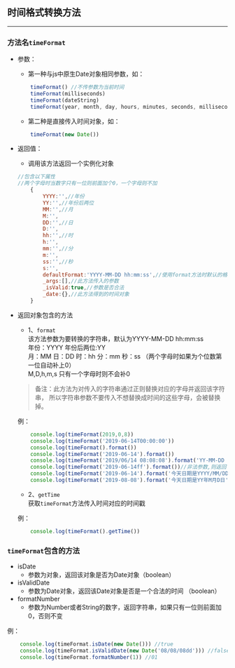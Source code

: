 ## 时间格式转换方法

-----
### 方法名`timeFormat`
+ 参数：
    + 第一种与js中原生Date对象相同参数，如：
    ```javascript    
        timeFormat() //不传参数为当前时间    
        timeFormat(milliseconds)
        timeFormat(dateString)
        timeFormat(year, month, day, hours, minutes, seconds, milliseconds)
    ```
    + 第二种是直接传入时间对象，如：
    ```javascript
        timeFormat(new Date())
    ```
+ 返回值：  
    + 调用该方法返回一个实例化对象
    ```javascript
    //包含以下属性
    //两个字母时当数字只有一位则前面加个0，一个字母则不加
        {
            YYYY:'',//年份
            YY:'',//年份后两位
            MM:'',//月
            M:'',
            DD:'',//日
            D:'',
            hh:'',//时
            h:'',
            mm:'',//分
            m:'',
            ss:'',//秒
            s:'',
            defaultFormat:'YYYY-MM-DD hh:mm:ss',//使用format方法时默认的格式
            _args:[],//此方法传入的参数
            _isValid:true,//参数是否合法
            _date:{},//此方法得到的时间对象
        }
    ```
+ 返回对象包含的方法  
     
    + 1、`format`  
    该方法参数为要转换的字符串，默认为YYYY-MM-DD hh:mm:ss   
    年份：YYYY 年份后两位:YY    
    		月：MM  日：DD  时：hh 分：mm  秒：ss （两个字母时如果为个位数第一位自动补上0）   
    		M,D,h,m,s 只有一个字母时则不会补0 
    > 备注：此方法为对传入的字符串通过正则替换对应的字母并返回该字符串，
     		所以字符串参数不要传入不想替换成时间的这些字母，会被替换掉。  	
     		
    例：
    ```javascript
        console.log(timeFormat(2019,0,8))
        console.log(timeFormat('2019-06-14T00:00:00'))
        console.log(timeFormat().format())
        console.log(timeFormat('2019-06-14').format())
        console.log(timeFormat('2019/06/14 08:08:08').format('YY-MM-DD hh:mm:ss'))
        console.log(timeFormat('2019-06-14ff').format())//非法参数,则返回'Invalid date'
        console.log(timeFormat('2019-06-14').format('今天日期是YYYY/MM/DD'))
        console.log(timeFormat('2019-08-08').format('今天日期是YY年M月D日'))
    ```     
    
     + 2、`getTime`    
    获取`timeFormat`方法传入时间对应的时间戳
    
    例：
    ```javascript
        console.log(timeFormat().getTime())
    ```
    
### `timeFormat`包含的方法    
* isDate    
    * 参数为对象，返回该对象是否为Date对象（boolean）
* isValidDate
    * 参数为Date对象，返回该Date对象是否是一个合法的时间 （boolean）
* formatNumber
    * 参数为Number或者String的数字，返回字符串，如果只有一位则前面加0，否则不变   
    
例：
```javascript
    console.log(timeFormat.isDate(new Date())) //true
    console.log(timeFormat.isValidDate(new Date('08/08/08dd'))) //false
    console.log(timeFormat.formatNumber(1)) //01
```